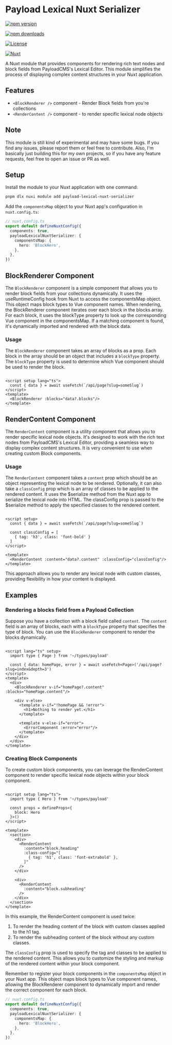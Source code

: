 # Payload Lexical Nuxt Serializer

[![npm version][npm-version-src]][npm-version-href]

[![npm downloads][npm-downloads-src]][npm-downloads-href]

[![License][license-src]][license-href]

[![Nuxt][nuxt-src]][nuxt-href]

A Nuxt module that provides components for rendering rich text nodes and block fields from PayloadCMS's Lexical Editor.
This module simplifies the process of displaying complex content structures in your Nuxt application.

## Features

- `<BlockRenderer />` component - Render Block fields from you're collections
- `<RenderContent />` component - to render specific lexical node objects

## Note

This module is still kind of experimental and may have some bugs. If you find any issues, please report them or feel free to contribute.
Also, I'm basically just building this for my own projects, so if you have any feature requests, feel free to open an issue or PR as well.


## Setup

Install the module to your Nuxt application with one command:

```bash
pnpm dlx nuxi module add payload-lexical-nuxt-serializer
```

Add the `componentsMap` object to your Nuxt app's configuration in `nuxt.config.ts`:

```ts
// nuxt.config.ts
export default defineNuxtConfig({
  components: true,
  payloadLexicalNuxtSerializer: {
    componentsMap: {
      hero: 'BlockHero',
    },
  },
})
```


## BlockRenderer Component

The `BlockRenderer` component is a simple component that allows you to render block fields from your collections
dynamically.
It uses the useRuntimeConfig hook from Nuxt to access the componentsMap object. This object maps block types to Vue
component names. When rendering, the BlockRenderer component iterates over each block in the blocks array. For each
block, it uses the blockType property to look up the corresponding Vue component in the componentsMap. If a matching
component is found, it's dynamically imported and rendered with the block data.

### Usage

The `BlockRenderer` component takes an array of blocks as a prop. Each block in the array should be an object that
includes a `blockType` property. The `blockType` property is used to determine which Vue component should be used to
render the block.

```vue

<script setup lang="ts">
  const { data } = await useFetch(`/api/page?slug=someSlug`)
</script>
<template>
  <BlockRenderer :blocks="data?.blocks"/>
</template>
```

## RenderContent Component

The `RenderContent` component is a utility component that allows you to render specific lexical node objects. It's
designed to work with the rich text nodes from PayloadCMS's Lexical Editor, providing a seamless way to display complex
content structures. It is very convenient to use when creating custom Block components.

### Usage

The `RenderContent` component takes a `content` prop which should be an object representing the lexical node to be
rendered. Optionally, it can also take a `classConfig` prop which is an array of classes to be applied to the rendered
content.
It uses the $serialize method from the Nuxt app to serialize the lexical node into HTML. The classConfig prop is passed
to the $serialize method to apply the specified classes to the rendered content.

```vue

<script setup>
  const { data } = await useFetch(`/api/page?slug=someSlug`)

  const classConfig = [
    { tag: 'h3', class: 'font-bold' }
  ]
</script>

<template>
  <RenderContent :content="data?.content" :classConfig="classConfig"/>
</template>
```

This approach allows you to render any lexical node with custom classes, providing flexibility in how your content is
displayed.

## Examples

### Rendering a blocks field from a Payload Collection

Suppose you have a collection with a block field called `content`. The `content` field is an array of blocks, each with
a `blockType` property that specifies the type of block. You can use the `BlockRenderer` component to render the blocks
dynamically.

```vue

<script lang="ts" setup>
  import type { Page } from '~/types/payload'

  const { data: homePage, error } = await useFetch<Page>('/api/page?slug=index&depth=3')
</script>
<template>
  <div>
    <BlockRenderer v-if="homePage?.content" :blocks="homePage.content"/>

    <div v-else>
      <template v-if="!homePage && !error">
        <h1>Nothing to render yet.</h1>
      </template>

      <template v-else-if="error">
        <ErrorComponent :error="error"/>
      </template>
    </div>
  </div>
</template>
```

### Creating Block Components

To create custom block components, you can leverage the RenderContent component to render specific lexical node objects
within your block component.

```vue

<script setup lang="ts">
  import type { Hero } from '~/types/payload'

  const props = defineProps<{
    block: Hero
  }>()
</script>

<template>
  <section>
    <div>
      <RenderContent
        :content="block.heading"
        :class-config="[
          { tag: 'h1', class: 'font-extrabold' },
        ]"
      />
    </div>

    <div>
      <RenderContent
        :content="block.subheading"
      />
    </div>
  </section>
</template>
```

In this example, the RenderContent component is used twice:

1. To render the heading content of the block with custom classes applied to the h1 tag.
2. To render the subheading content of the block without any custom classes.

The `classConfig` prop is used to specify the tag and classes to be applied to the rendered content. This allows you to
customize the styling and markup of the rendered content within your block component.

Remember to register your block components in the `componentsMap` object in your Nuxt app. This object maps block types
to Vue component names, allowing the BlockRenderer component to dynamically import and render the correct component for
each block.

```ts
// nuxt.config.ts
export default defineNuxtConfig({
  components: true,
  payloadLexicalNuxtSerializer: {
    componentsMap: {
      hero: 'BlockHero',
    },
  },
})
```


<!-- Badges -->

[npm-version-src]: https://img.shields.io/npm/v/payload-lexical-nuxt-serializer/latest.svg?style=flat&colorA=020420&colorB=00DC82

[npm-version-href]: https://npmjs.com/package/payload-lexical-nuxt-serializer

[npm-downloads-src]: https://img.shields.io/npm/dm/payload-lexical-nuxt-serializer.svg?style=flat&colorA=020420&colorB=00DC82

[npm-downloads-href]: https://npmjs.com/package/payload-lexical-nuxt-serializer

[license-src]: https://img.shields.io/npm/l/payload-lexical-nuxt-serializer.svg?style=flat&colorA=020420&colorB=00DC82

[license-href]: https://npmjs.com/package/payload-lexical-nuxt-serializer

[nuxt-src]: https://img.shields.io/badge/Nuxt-020420?logo=nuxt.js

[nuxt-href]: https://nuxt.com
